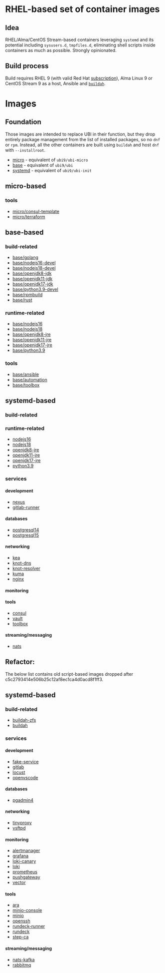 # RHEL-based set of container images
## Idea
RHEL/Alma/CentOS Stream-based containers leveraging `systemd` and its potential including `sysusers.d`, `tmpfiles.d`, eliminating shell scripts inside containers as much as possible. Strongly opinionated.

## Build process
Build requires RHEL 9 (with valid Red Hat [subscription](https://developers.redhat.com/)), Alma Linux 9 or CentOS Stream 9 as a host, Ansible and [`buildah`](https://buildah.io/).

# Images
## Foundation
Those images are intended to replace UBI in their function, but they drop entirely package management from the list of installed packages, so no `dnf` or `rpm`. Instead, all the other containers are built using `buildah` and host `dnf` with `--installroot`.

* [micro](./micro/README.md) - equivalent of `ubi9/ubi-micro`
* [base](./base/README.md) - equivalent of `ubi9/ubi`
* [systemd](./systemd/README.md) - equivalent of `ubi9/ubi-init`

## micro-based
### tools
* [micro/consul-template](./consul-template/README.md)
* [micro/terraform](./terraform/README.md)

## base-based
### build-related
* [base/golang](./golang/README.md)
* [base/nodejs16-devel](./nodejs16/README.md)
* [base/nodejs18-devel](./nodejs16/README.md)
* [base/openjdk8-jdk](./openjdk8/README.md)
* [base/openjdk11-jdk](./openjdk11/README.md)
* [base/openjdk17-jdk](./openjdk17/README.md)
* [base/python3.9-devel](./python3.9/README.md)
* [base/rpmbuild](./rpmbuild/README.md)
* [base/rust](./rust/README.md)

### runtime-related
* [base/nodejs16](./nodejs16/README.md)
* [base/nodejs18](./nodejs16/README.md)
* [base/openjdk8-jre](./openjdk8/README.md)
* [base/openjdk11-jre](./openjdk11/README.md)
* [base/openjdk17-jre](./openjdk17/README.md)
* [base/python3.9](./python3.9/README.md)

### tools
* [base/ansible](./ansible/README.md)
* [base/automation](./automation/README.md)
* [base/toolbox](./toolbox/README.md)

## systemd-based
### build-related

### runtime-related
* [nodejs16](./nodejs16/README.md)
* [nodejs18](./nodejs16/README.md)
* [openjdk8-jre](./openjdk8/README.md)
* [openjdk11-jre](./openjdk11/README.md)
* [openjdk17-jre](./openjdk17/README.md)
* [python3.9](./python3.9/README.md)

### services
#### development
* [nexus](./nexus/README.md)
* [gitlab-runner](./gitlab-runner/README.md)

#### databases
* [postgresql14](./postgresql14/README.md)
* [postgresql15](./postgresql15/README.md)

#### networking
* [kea](./kea/README.md)
* [knot-dns](./knot-dns/README.md)
* [knot-resolver](./knot-resolver/README.md)
* [kuma](./kuma/README.md)
* [nginx](./nginx/README.md)

#### monitoring

#### tools
* [consul](./consul/README.md)
* [vault](./vault/README.md)
* [toolbox](./toolbox/README.md)

#### streaming/messaging
* [nats](./nats/README.md)

## Refactor:
The below list contains old script-based images dropped after c5c2793414e506b25c12af8ec1ca4d0acd8f1ff3.

## systemd-based
### build-related
* [buildah-zfs](./buildah/README.md)
* [buildah](./buildah/README.md)

### services
#### development
* [fake-service](./fake-service/README.md)
* [gitlab](./gitlab/README.md)
* [locust](./locust/README.md)
* [openvscode](./openvscode/README.md)

#### databases
* [pgadmin4](./pgadmin4/README.md)

#### networking
* [tinyproxy](./tinyproxy/README.md)
* [vsftpd](./vsftpd/README.md)

#### monitoring
* [alertmanager](./alertmanager/README.md)
* [grafana](./grafana/README.md)
* [loki-canary](./loki-canary/README.md)
* [loki](./loki/README.md)
* [prometheus](./prometheus/README.md)
* [pushgateway](./pushgateway/README.md)
* [vector](./vector/README.md)

#### tools
* [ara](./ara/README.md)
* [minio-console](./minio-console/README.md)
* [minio](./minio/README.md)
* [openssh](./openssh/README.md)
* [rundeck-runner](./rundeck-runner/README.md)
* [rundeck](./rundeck/README.md)
* [step-ca](./step-ca/README.md)

#### streaming/messaging
* [nats-kafka](./nats-kafka/README.md)
* [rabbitmq](./rabbitmq/README.md)
